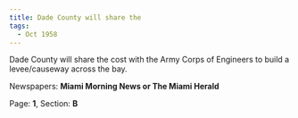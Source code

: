 ```yaml
---  
title: Dade County will share the  
tags:  
  - Oct 1958  
---  
```

  
Dade County will share the cost with the Army Corps of Engineers to build a levee/causeway across the bay.  
  
Newspapers: **Miami Morning News or The Miami Herald**  
  
Page: **1**, Section: **B** 
